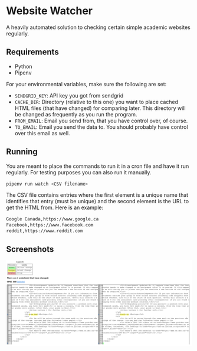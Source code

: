 # Website Watcher

A heavily automated solution to checking certain simple academic websites
regularly.

## Requirements

- Python
- Pipenv

For your environmental variables, make sure the following are set:

- `SENDGRID_KEY`: API key you got from sendgrid
- `CACHE_DIR`: Directory (relative to this one) you want to place cached HTML
  files (that have changed) for comparing later. This directory will be changed
  as frequently as you run the program.
- `FROM_EMAIL`: Email you send from, that you have control over, of course.
- `TO_EMAIL`: Email you send the data to. You should probably have control over
  this email as well.

## Running

You are meant to place the commands to run it in a cron file and have it run
regularly. For testing purposes you can also run it manually.

```bash
pipenv run watch <CSV filename>
```

The CSV file contains entries where the first element is a unique name that
identifies that entry (must be unique) and the second element is the URL to get
the HTML from. Here is an example:

```csv
Google Canada,https://www.google.ca
Facebook,https://www.facebook.com
reddit,https://www.reddit.com
```

## Screenshots

![CPSC 340 Screenshot](public/cpsc340-diff.png)
